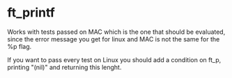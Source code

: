 # ft_printf
Works with tests passed on MAC which is the one that should be evaluated, since the error message you get for linux and MAC is not the same for the %p flag.

If you want to pass every test on Linux you should add a condition on ft_p, printing "(nil)" and returning this lenght.
